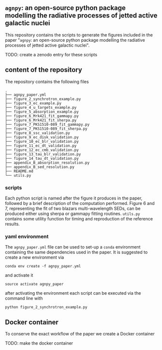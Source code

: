 ## `agnpy`: an open-source python package modelling the radiative processes of jetted active galactic nuclei

This repository contains the scripts to generate the figures included in the paper 
"`agnpy`: an open-source python package modelling the radiative processes of jetted active galactic nuclei".

TODO: create a zenodo entry for these scripts

## content of the repository
The repository contains the following files
```
.
├── agnpy_paper.yml
├── figure_2_synchrotron_example.py
├── figure_3_ec_example.py
├── figure_4_u_targets_example.py
├── figure_5_absorption_example.py
├── figure_6_Mrk421_fit_gammapy.py
├── figure_6_Mrk421_fit_sherpa.py
├── figure_7_PKS1510-089_fit_gammapy.py
├── figure_7_PKS1510-089_fit_sherpa.py
├── figure_8_ssc_validation.py
├── figure_9_ec_disk_validation.py
├── figure_10_ec_blr_validation.py
├── figure_11_ec_dt_validation.py
├── figure_12_ec_cmb_validation.py
├── figure_13_tau_blr_validation.py
├── figure_14_tau_dt_validation.py
├── appendix_B_absorption_resolution.py
├── appendix_B_sed_resolution.py
├── README.md
└── utils.py

```

### scripts
Each python script is named after the figure it produces in the paper, followed by a brief description of the computation performed.
Figure 6 and 7, representing the fit of two blazars multi-wavelength SEDs, can be produced either using sherpa or gammapy fitting routines.
`utils.py` contains some utility function for timing and reproduction of the reference results. 

### yaml environment
The `agnpy_paper.yml` file can be used to set-up a `conda` environment containing the same dependencies used in the paper.
It is suggested to create a new environment via
```shell
conda env create -f agnpy_paper.yml
```
and activate it 
```shell
source activate agnpy_paper
```
after activating the environment each script can be executed via the command line with
```shell
python figure_2_synchrotron_example.py
```

## Docker container
To conserve the exact workflow of the paper we create a Docker container

TODO: make the docker container

